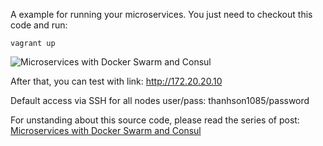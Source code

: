 A example for running your microservices. You just need to checkout this code and run:
```
vagrant up
```

![Microservices with Docker Swarm and Consul](https://sonnguyen.ws/wp-content/uploads/2015/12/clotify_microservice.png)

After that, you can test with link: http://172.20.20.10

Default access via SSH for all nodes user/pass: thanhson1085/password

For unstanding about this source code, please read the series of post: [Microservices with Docker Swarm and Consul](https://sonnguyen.ws/microservices-with-docker-swarm-and-consul/)


